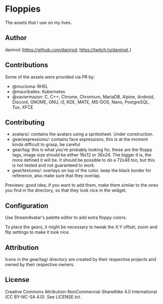 # Floppies

The assets that I use on my lives.

## Author

danirod (https://github.com/danirod, https://twitch.tv/danirod_)

## Contributions

Some of the assets were provided via PR by:

- @mucloma: RHEL
- @mauriballes: Kubernetes
- @xaviermazon: C, C++, Chrome, Chromium, MariaDB, Alpine, Android, Discord, GNOME, GNU, i3, KDE, MATE, MS-DOS, Nano, PostgreSQL, Tux, XFCE

## Contributing

- avatars/: contains the avatars using a spritesheet. Under construction.
- gear/expressions/: contains face expressions, this is at the moment kinda difficult to grasp, be careful
- gear/tag: this is what you're probably looking for, these are the floppy tags, image size should be either 18x12 or 36x24. The bigger it is, the more defined it will be. It should be possible to do a 72x48 too, but this is not tested and not guaranteed to work.
- gear/textures/: overlays on top of the color. keep the black border for reference, also make sure that they overlap.

Previews: good idea, if you want to add them, make them similar to the ones you find in the directory, so that they look nice in the widget.

## Configuration

Use StreamAvatar's palette editor to add extra floppy colors.

To place the gears, it might be necessary to tweak the X:Y offset, zoom and flip settings to make it look nice.

## Attribution

Icons in the gear/tag/ directory are created by their respective projects and owned by their respective owners.

## License

Creative Commons Attribution-NonCommercial-ShareAlike 4.0 International (CC BY-NC-SA 4.0). See LICENSE.txt.
